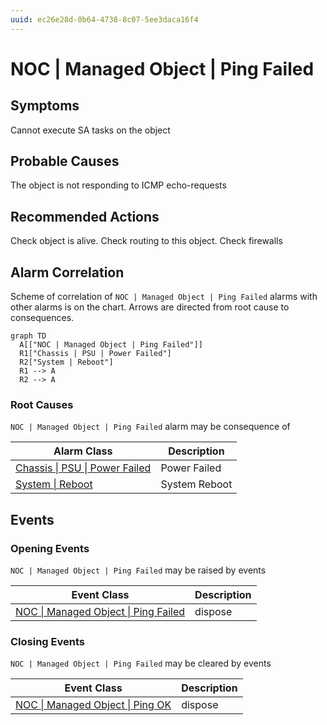 ```yaml
---
uuid: ec26e28d-0b64-4738-8c07-5ee3daca16f4
---
```

# NOC | Managed Object | Ping Failed

## Symptoms

Cannot execute SA tasks on the object

## Probable Causes

The object is not responding to ICMP echo-requests

## Recommended Actions

Check object is alive. Check routing to this object. Check firewalls

## Alarm Correlation

Scheme of correlation of `NOC | Managed Object | Ping Failed` alarms with other alarms is on the chart. 
Arrows are directed from root cause to consequences.

```mermaid
graph TD
  A[["NOC | Managed Object | Ping Failed"]]
  R1["Chassis | PSU | Power Failed"]
  R2["System | Reboot"]
  R1 --> A
  R2 --> A
```

### Root Causes
`NOC | Managed Object | Ping Failed` alarm may be consequence of

Alarm Class | Description
--- | ---
[Chassis \| PSU \| Power Failed](../../chassis/psu/power-failed.md) | Power Failed
[System \| Reboot](../../system/reboot.md) | System Reboot

## Events

### Opening Events
`NOC | Managed Object | Ping Failed` may be raised by events

Event Class | Description
--- | ---
[NOC \| Managed Object \| Ping Failed](../../../event-classes/noc/managed-object/ping-failed.md) | dispose

### Closing Events
`NOC | Managed Object | Ping Failed` may be cleared by events

Event Class | Description
--- | ---
[NOC \| Managed Object \| Ping OK](../../../event-classes/noc/managed-object/ping-ok.md) | dispose
